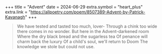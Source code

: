 +++
title = "Advent"
date = 2024-06-29
extra.symbol = "heart_plus"
extra.link = "https://allpoetry.com/poem/8507389-Advent-by-Patrick-Kavanagh"
+++

> We have tested and tasted too much, lover-
> Through a chink too wide there comes in no wonder.
> But here in the Advent-darkened room
> Where the dry black bread and the sugarless tea
> Of penance will charm back the luxury
> Of a child's soul, we'll return to Doom
> The knowledge we stole but could not use.

